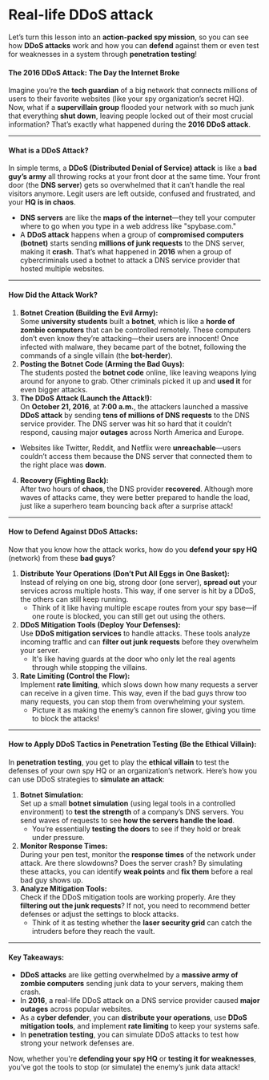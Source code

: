 # Real-life DDoS attack

Let’s turn this lesson into an **action-packed spy mission**, so you can see how **DDoS attacks** work and how you can **defend** against them or even test for weaknesses in a system through **penetration testing**!

#### **The 2016 DDoS Attack: The Day the Internet Broke**

Imagine you’re the **tech guardian** of a big network that connects millions of users to their favorite websites (like your spy organization’s secret HQ). Now, what if a **supervillain group** flooded your network with so much junk that everything **shut down**, leaving people locked out of their most crucial information? That’s exactly what happened during the **2016 DDoS attack**.

***

#### **What is a DDoS Attack?**

In simple terms, a **DDoS (Distributed Denial of Service) attack** is like a **bad guy’s army** all throwing rocks at your front door at the same time. Your front door (the **DNS server**) gets so overwhelmed that it can’t handle the real visitors anymore. Legit users are left outside, confused and frustrated, and your **HQ is in chaos**.

* **DNS servers** are like the **maps of the internet**—they tell your computer where to go when you type in a web address like "spybase.com."
* A **DDoS attack** happens when a group of **compromised computers (botnet)** starts sending **millions of junk requests** to the DNS server, making it **crash**. That’s what happened in **2016** when a group of cybercriminals used a botnet to attack a DNS service provider that hosted multiple websites.

***

#### **How Did the Attack Work?**

1. **Botnet Creation (Building the Evil Army):**\
   Some **university students** built a **botnet**, which is like a **horde of zombie computers** that can be controlled remotely. These computers don’t even know they’re attacking—their users are innocent! Once infected with malware, they became part of the botnet, following the commands of a single villain (the **bot-herder**).
2. **Posting the Botnet Code (Arming the Bad Guys):**\
   The students posted the **botnet code** online, like leaving weapons lying around for anyone to grab. Other criminals picked it up and **used it** for even bigger attacks.
3. **The DDoS Attack (Launch the Attack!):**\
   On **October 21, 2016**, at **7:00 a.m.**, the attackers launched a massive **DDoS attack** by sending **tens of millions of DNS requests** to the DNS service provider. The DNS server was hit so hard that it couldn’t respond, causing major **outages** across North America and Europe.

* Websites like Twitter, Reddit, and Netflix were **unreachable**—users couldn’t access them because the DNS server that connected them to the right place was **down**.

4. **Recovery (Fighting Back):**\
   After two hours of **chaos**, the DNS provider **recovered**. Although more waves of attacks came, they were better prepared to handle the load, just like a superhero team bouncing back after a surprise attack!

***

#### **How to Defend Against DDoS Attacks:**

Now that you know how the attack works, how do you **defend your spy HQ** (network) from these **bad guys**?

1. **Distribute Your Operations (Don’t Put All Eggs in One Basket):**\
   Instead of relying on one big, strong door (one server), **spread out** your services across multiple hosts. This way, if one server is hit by a DDoS, the others can still keep running.
   * Think of it like having multiple escape routes from your spy base—if one route is blocked, you can still get out using the others.
2. **DDoS Mitigation Tools (Deploy Your Defenses):**\
   Use **DDoS mitigation services** to handle attacks. These tools analyze incoming traffic and can **filter out junk requests** before they overwhelm your server.
   * It's like having guards at the door who only let the real agents through while stopping the villains.
3. **Rate Limiting (Control the Flow):**\
   Implement **rate limiting**, which slows down how many requests a server can receive in a given time. This way, even if the bad guys throw too many requests, you can stop them from overwhelming your system.
   * Picture it as making the enemy’s cannon fire slower, giving you time to block the attacks!

***

#### **How to Apply DDoS Tactics in Penetration Testing (Be the Ethical Villain):**

In **penetration testing**, you get to play the **ethical villain** to test the defenses of your own spy HQ or an organization’s network. Here’s how you can use DDoS strategies to **simulate an attack**:

1. **Botnet Simulation:**\
   Set up a small **botnet simulation** (using legal tools in a controlled environment) to **test the strength** of a company’s DNS servers. You send waves of requests to see **how the servers handle the load**.
   * You’re essentially **testing the doors** to see if they hold or break under pressure.
2. **Monitor Response Times:**\
   During your pen test, monitor the **response times** of the network under attack. Are there slowdowns? Does the server crash? By simulating these attacks, you can identify **weak points** and **fix them** before a real bad guy shows up.
3. **Analyze Mitigation Tools:**\
   Check if the DDoS mitigation tools are working properly. Are they **filtering out the junk requests**? If not, you need to recommend better defenses or adjust the settings to block attacks.
   * Think of it as testing whether the **laser security grid** can catch the intruders before they reach the vault.

***

#### **Key Takeaways:**

* **DDoS attacks** are like getting overwhelmed by a **massive army of zombie computers** sending junk data to your servers, making them crash.
* In **2016**, a real-life DDoS attack on a DNS service provider caused **major outages** across popular websites.
* As a **cyber defender**, you can **distribute your operations**, use **DDoS mitigation tools**, and implement **rate limiting** to keep your systems safe.
* In **penetration testing**, you can simulate DDoS attacks to test how strong your network defenses are.

Now, whether you're **defending your spy HQ** or **testing it for weaknesses**, you’ve got the tools to stop (or simulate) the enemy’s junk data attack!
